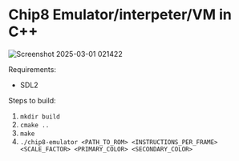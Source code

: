 # Chip8 Emulator/interpeter/VM in C++

![Screenshot 2025-03-01 021422](https://github.com/user-attachments/assets/48bf553b-528f-46e1-b544-b2db4bc08fd7)

Requirements:
  * SDL2

Steps to build:
1. `mkdir build`
2. `cmake ..`
3. `make`
4. `./chip8-emulator <PATH_TO_ROM> <INSTRUCTIONS_PER_FRAME> <SCALE_FACTOR> <PRIMARY_COLOR> <SECONDARY_COLOR>`

